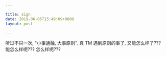 ```yaml
---

title: sign
date: 2019-06-05T15:49:09+0800
layout: post

---
```


听过不只一次, "小事通融, 大事原则".  真 TM 遇到原则的事了, 又能怎么样了??? 能怎么样呢??? 怎么样呢???
